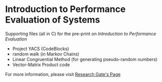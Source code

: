 # Introduction to Performance Evaluation of Systems
Supporting files (all in C) for the pre-print on *Introduction to Performance Evaluation*
- Project YACS (CodeBlocks)
- random walk (in Markov Chains)
- Linear Congruential Method (for generating pseudo-random numbers)
- Vector-Matrix Product code

For more information, please visit [Research Gate's Page](https://www.researchgate.net/publication/337623607_Introduction_to_Performance_Evaluation_of_Systems)
